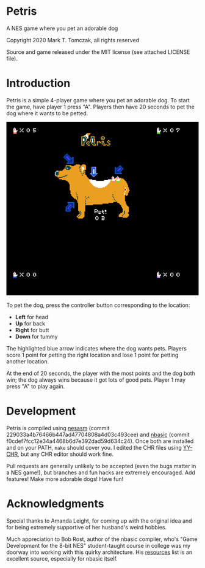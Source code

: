 # Petris
A NES game where you pet an adorable dog

Copyright 2020 Mark T. Tomczak, all rights reserved

Source and game released under the MIT license (see attached LICENSE file).

# Introduction

Petris is a simple 4-player game where you pet an adorable dog. To start the
game, have player 1 press "A". Players then have 20 seconds to pet the dog
where it wants to be petted.

![Petris example game, showing hands petting adorable dog](/play.png)

To pet the dog, press the controller button corresponding to the location:

* **Left** for head
* **Up** for back
* **Right** for butt
* **Down** for tummy

The highlighted blue arrow indicates where the dog wants pets. Players score 1
point for petting the right location and lose 1 point for petting another
location.

At the end of 20 seconds, the player with the most points and the dog
both win; the dog always wins because it got lots of good pets. Player 1 may
press "A" to play again.

# Development

Petris is compiled using [nesasm](https://github.com/camsaul/nesasm) (commit
229033a4b76466b447ad47704808a4d03c493cee) and
[nbasic](https://github.com/fixermark/nbasic) (commit
f0cdef7fcc12e34a4468b6d7e392dad59d634c24). Once both are installed and on your
PATH, `make` should cover you. I edited the CHR files using
[YY-CHR](https://www.romhacking.net/utilities/119/), but any CHR editor should
work fine.

Pull requests are generally unlikely to be accepted (even the bugs matter in a
NES game!), but branches and fun hacks are extremely encouraged. Add features!
Make more adorable dogs! Have fun!

# Acknowledgments

Special thanks to Amanda Leight, for coming up with the original idea and for
being extremely supportive of her husband's weird hobbies.

Much appreciation to Bob Rost, author of the nbasic compiler, who's "Game
Development for the 8-bit NES" student-taught course in college was my doorway
into working with this quirky architecture. His
[resources](http://bobrost.com/nes/resources.php) list is an excellent source,
especially for nbasic itself.
